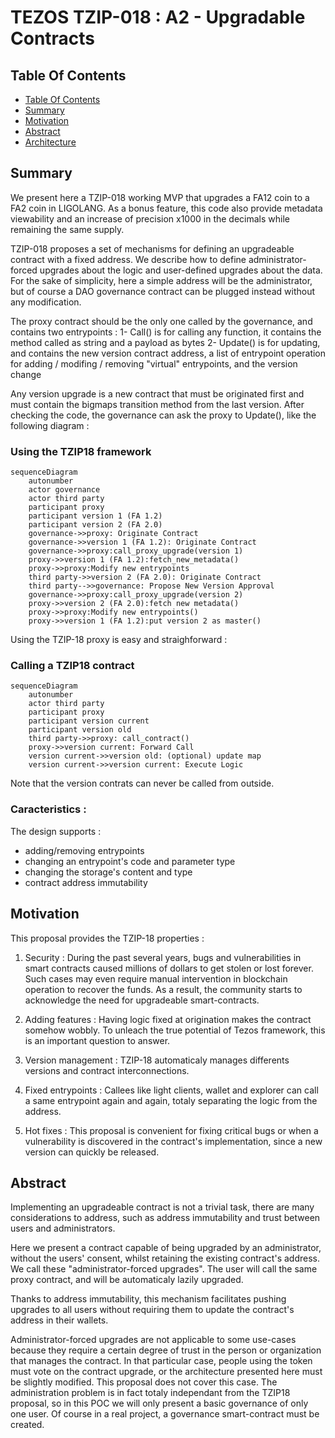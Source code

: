 # TEZOS TZIP-018 : A2 - Upgradable Contracts

## Table Of Contents

<!-- TOC -->

- [Table Of Contents](#table-of-contents)
- [Summary](#summary)
- [Motivation](#motivation)
- [Abstract](#abstract)
- [Architecture](#abstract)

<!-- /TOC -->

## Summary

We present here a TZIP-018 working MVP that upgrades a FA12 coin to a FA2 coin in LIGOLANG.
As a bonus feature, this code also provide metadata viewability and an increase of precision x1000 in the decimals while remaining the same supply.

TZIP-018 proposes a set of mechanisms for defining an upgradeable contract with a fixed address. We describe how to define administrator-forced upgrades about the logic and user-defined upgrades about the data. For the sake of simplicity, here a simple address will be the administrator, but of course a DAO governance contract can be plugged instead without any modification.

The proxy contract should be the only one called by the governance, and contains two entrypoints :
1- Call() is for calling any function, it contains the method called as string and a payload as bytes
2- Update() is for updating, and contains the new version contract address, a list of entrypoint operation for adding / modifing / removing "virtual" entrypoints, and the version change

Any version upgrade is a new contract that must be originated first and must contain the bigmaps transition method from the last version. After checking the code, the governance can ask the proxy to Update(), like the following diagram :

### Using the TZIP18 framework

```mermaid
sequenceDiagram
    autonumber
    actor governance
    actor third party
    participant proxy
    participant version 1 (FA 1.2)
    participant version 2 (FA 2.0)
    governance->>proxy: Originate Contract
    governance->>version 1 (FA 1.2): Originate Contract
    governance->>proxy:call_proxy_upgrade(version 1)
    proxy->>version 1 (FA 1.2):fetch_new_metadata()
    proxy->>proxy:Modify new entrypoints
    third party->>version 2 (FA 2.0): Originate Contract
    third party-->>governance: Propose New Version Approval
    governance->>proxy:call_proxy_upgrade(version 2)
    proxy->>version 2 (FA 2.0):fetch new metadata()
    proxy->>proxy:Modify new entrypoints()
    proxy->>version 1 (FA 1.2):put version 2 as master()
```

Using the TZIP-18 proxy is easy and straighforward :

### Calling a TZIP18 contract

```mermaid
sequenceDiagram
    autonumber
    actor third party
    participant proxy
    participant version current
    participant version old
    third party->>proxy: call_contract()
    proxy->>version current: Forward Call
    version current->>version old: (optional) update map 
    version current->>version current: Execute Logic 
```

Note that the version contrats can never be called from outside.

### Caracteristics :

The design supports :
- adding/removing entrypoints
- changing an entrypoint's code and parameter type
- changing the storage's content and type
- contract address immutability

## Motivation

This proposal provides the TZIP-18 properties :

1. Security : During the past several years, bugs and vulnerabilities in smart contracts caused millions of dollars to get stolen or lost forever. Such cases may even require manual intervention in blockchain operation to recover the funds. As a result, the community starts to acknowledge the need for upgradeable smart-contracts.

2. Adding features : Having logic fixed at origination makes the contract somehow wobbly. To unleach the true potential of Tezos framework, this is an important question to answer.

3. Version management : TZIP-18 automaticaly manages differents versions and contract interconnections.

4. Fixed entrypoints : Callees like light clients, wallet and explorer can call a same entrypoint again and again, totaly separating the logic from the address.

5. Hot fixes : This proposal is convenient for fixing critical bugs or when a vulnerability is discovered in the contract's implementation, since a new version can quickly be released.

## Abstract

Implementing an upgradeable contract is not a trivial task, there are many considerations to address, such as address immutability and trust between users and administrators.

Here we present a contract capable of being upgraded by an administrator, without the users' consent, whilst retaining the existing contract's address. We call these "administrator-forced upgrades". The user will call the same proxy contract, and will be automaticaly lazily upgraded.

Thanks to address immutability, this mechanism facilitates pushing upgrades to all users without requiring them to update the contract's address in their wallets.

Administrator-forced upgrades are not applicable to some use-cases because they require a certain degree of trust in the person or organization that manages the contract. In that particular case, people using the token must vote on the contract upgrade, or the architecture presented here must be slightly modified. This proposal does not cover this case. The administration problem is in fact totaly independant from the TZIP18 proposal, so in this POC we will only present a basic governance of only one user. Of course in a real project, a governance smart-contract must be created.

